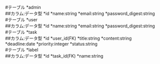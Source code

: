 #テーブル
*admin  
##カラム:データ型
*id
*name:string
*email:string
*password_digest:string  
#テーブル
*user  
##カラム:データ型
*id
*name:string
*email:string
*password_digest:string  
#テーブル
*task  
##カラム:データ型
*id
*user_id(FK)
*title:string
*content:string
*deadline:date
*priority:integer
*status:string  
#テーブル
*label  
##カラム:データ型
*id
*task_id(FK)
*name:string  
